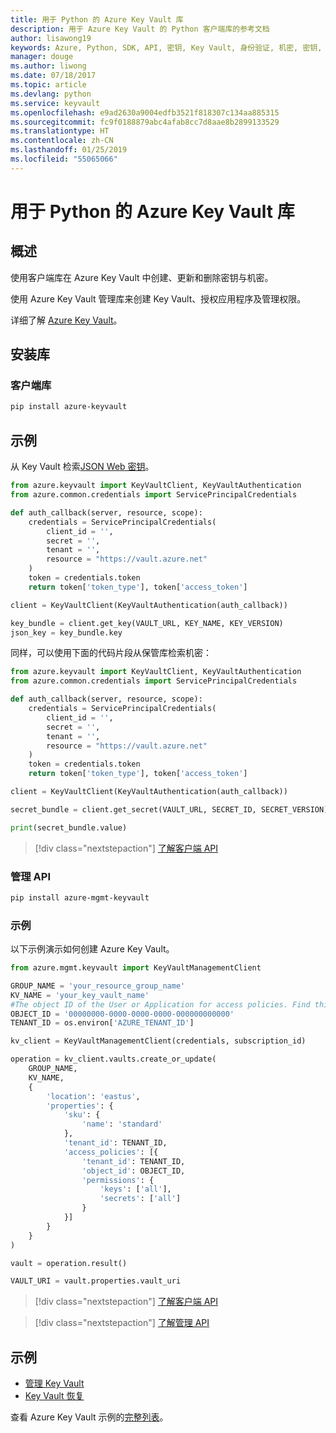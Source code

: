 ```yaml
---
title: 用于 Python 的 Azure Key Vault 库
description: 用于 Azure Key Vault 的 Python 客户端库的参考文档
author: lisawong19
keywords: Azure, Python, SDK, API, 密钥, Key Vault, 身份验证, 机密, 密钥, 安全
manager: douge
ms.author: liwong
ms.date: 07/18/2017
ms.topic: article
ms.devlang: python
ms.service: keyvault
ms.openlocfilehash: e9ad2630a9004edfb3521f818307c134aa885315
ms.sourcegitcommit: fc9f0188879abc4afab8cc7d8aae8b2899133529
ms.translationtype: HT
ms.contentlocale: zh-CN
ms.lasthandoff: 01/25/2019
ms.locfileid: "55065066"
---
```

# <a name="azure-key-vault-libraries-for-python"></a>用于 Python 的 Azure Key Vault 库

## <a name="overview"></a>概述

使用客户端库在 Azure Key Vault 中创建、更新和删除密钥与机密。

使用 Azure Key Vault 管理库来创建 Key Vault、授权应用程序及管理权限。 

详细了解 [Azure Key Vault](/azure/key-vault/key-vault-whatis)。

## <a name="install-the-libraries"></a>安装库

### <a name="client-library"></a>客户端库

```bash
pip install azure-keyvault
```

## <a name="examples"></a>示例

从 Key Vault 检索[JSON Web 密钥](https://tools.ietf.org/html/draft-ietf-jose-json-web-key-18)。

```python
from azure.keyvault import KeyVaultClient, KeyVaultAuthentication
from azure.common.credentials import ServicePrincipalCredentials

def auth_callback(server, resource, scope):
    credentials = ServicePrincipalCredentials(
        client_id = '',
        secret = '',
        tenant = '',
        resource = "https://vault.azure.net"
    )
    token = credentials.token
    return token['token_type'], token['access_token']

client = KeyVaultClient(KeyVaultAuthentication(auth_callback))

key_bundle = client.get_key(VAULT_URL, KEY_NAME, KEY_VERSION)
json_key = key_bundle.key
```

同样，可以使用下面的代码片段从保管库检索机密：

```python
from azure.keyvault import KeyVaultClient, KeyVaultAuthentication
from azure.common.credentials import ServicePrincipalCredentials

def auth_callback(server, resource, scope):
    credentials = ServicePrincipalCredentials(
        client_id = '',
        secret = '',
        tenant = '',
        resource = "https://vault.azure.net"
    )
    token = credentials.token
    return token['token_type'], token['access_token']

client = KeyVaultClient(KeyVaultAuthentication(auth_callback))

secret_bundle = client.get_secret(VAULT_URL, SECRET_ID, SECRET_VERSION)

print(secret_bundle.value)
```

> [!div class="nextstepaction"]
> [了解客户端 API](/python/api/overview/azure/keyvault/client)

### <a name="management-api"></a>管理 API

```bash
pip install azure-mgmt-keyvault
```

### <a name="example"></a>示例
以下示例演示如何创建 Azure Key Vault。 

```python
from azure.mgmt.keyvault import KeyVaultManagementClient

GROUP_NAME = 'your_resource_group_name'
KV_NAME = 'your_key_vault_name'
#The object ID of the User or Application for access policies. Find this number in the portal
OBJECT_ID = '00000000-0000-0000-0000-000000000000'
TENANT_ID = os.environ['AZURE_TENANT_ID']

kv_client = KeyVaultManagementClient(credentials, subscription_id)

operation = kv_client.vaults.create_or_update(
    GROUP_NAME,
    KV_NAME,
    {
        'location': 'eastus',
        'properties': {
            'sku': {
                'name': 'standard'
            },
            'tenant_id': TENANT_ID,
            'access_policies': [{
                'tenant_id': TENANT_ID,
                'object_id': OBJECT_ID,
                'permissions': {
                    'keys': ['all'],
                    'secrets': ['all']
                }
            }]
        }
    }
)

vault = operation.result()

VAULT_URI = vault.properties.vault_uri
```
> [!div class="nextstepaction"]
> [了解客户端 API](/python/api/overview/azure/keyvault/client)

> [!div class="nextstepaction"]
> [了解管理 API](/python/api/overview/azure/keyvault/management)

## <a name="samples"></a>示例
* [管理 Key Vault][1] 
* [Key Vault 恢复][2]

[1]: https://azure.microsoft.com/resources/samples/key-vault-python-manage/
[2]: https://azure.microsoft.com/resources/samples/key-vault-recovery-python/

查看 Azure Key Vault 示例的[完整列表](https://azure.microsoft.com/resources/samples/?platform=python&term=key+vault)。 
